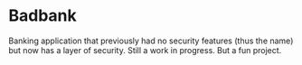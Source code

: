 # Badbank
Banking application that previously had no security features (thus the name) but now has a layer of security. Still a work in progress. But a fun project.
